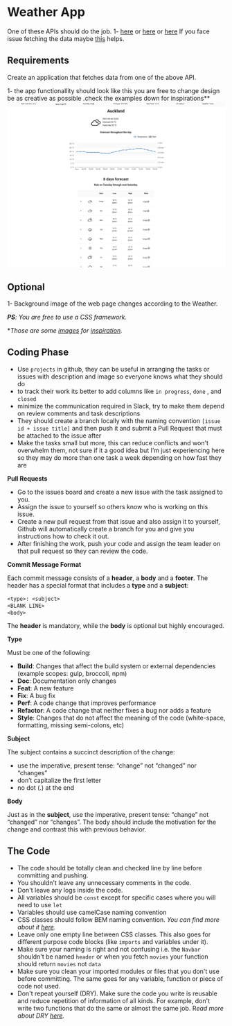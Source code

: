 # Weather App

One of these APIs should do the job.
1- [here](https://www.metaweather.com/api/) or [here](https://weatherstack.com/documentation) or [here](https://api.windy.com/)
If you face issue fetching the data maybe [this](https://stackoverflow.com/questions/43262121/trying-to-use-fetch-and-pass-in-mode-no-cors/43268098) helps.

## Requirements
Create an application that fetches data from one of the above API. 

1- the app functionallity should look like this you are free to change design be as creative as possible .check the examples down for inspirations**
![weather](Weather.png) 



## Optional


1- Background image of the web page changes according to the Weather.

***PS**: You are free to use a CSS framework.*

**Those are some [images](https://static.dribbble.com/users/2158940/screenshots/7376567/media/35649246137de1ce1d3f68d4ad1e1ffa.png) for [inspiration](https://static.dribbble.com/users/2158940/screenshots/7118235/media/1ea59d43e8e99a529220bed091f8eb84.png).* 

## Coding Phase

- Use `projects` in github, they can be useful in arranging the tasks or issues with description and image so everyone knows what they should do
- to track their work its better to add columns like `in progress`, `done` , and `closed`
- minimize the communication required in Slack, try to make them depend on review comments and task descriptions
- They should create a branch locally with the naming convention `[issue id + issue title]` and then push it and submit a Pull Request that must be attached to the issue after
- Make the tasks small but more, this can reduce conflicts and won't overwhelm them, not sure if it a good idea but I’m just experiencing here so they may do more than one task a week depending on how fast they are

**Pull Requests**

- Go to the issues board and create a new issue with the task assigned to you.
- Assign the issue to yourself so others know who is working on this issue.
- Create a new pull request from that issue and also assign it to yourself, Github will automatically create a branch for you and give you instructions how to check it out.
- After finishing the work, push your code and assign the team leader on that pull request so they can review the code.

**Commit Message Format**

Each commit message consists of a **header**, a **body** and a **footer**. The header has a special format that includes a **type** and a **subject**:

```
<type>: <subject>
<BLANK LINE>
<body>
```

The **header** is mandatory, while the **body** is optional but highly encouraged.

**Type**

Must be one of the following:

- **Build**: Changes that affect the build system or external dependencies (example scopes: gulp, broccoli, npm)
- **Doc**: Documentation only changes
- **Feat**: A new feature
- **Fix**: A bug fix
- **Perf**: A code change that improves performance
- **Refactor**: A code change that neither fixes a bug nor adds a feature
- **Style**: Changes that do not affect the meaning of the code (white-space, formatting, missing semi-colons, etc)

**Subject**

The subject contains a succinct description of the change:

- use the imperative, present tense: “change” not “changed” nor “changes”
- don’t capitalize the first letter
- no dot (.) at the end

**Body**

Just as in the **subject**, use the imperative, present tense: “change” not “changed” nor “changes”. The body should include the motivation for the change and contrast this with previous behavior.

## The Code

- The code should be totally clean and checked line by line before committing and pushing.
- You shouldn't leave any unnecessary comments in the code.
- Don't leave any logs inside the code.
- All variables should be `const` except for specific cases where you will need to use `let`
- Variables should use camelCase naming convention
- CSS classes should follow BEM naming convention. *You can find more about it [here](http://getbem.com/naming/).*
- Leave only one empty line between CSS classes. This also goes for different purpose code blocks (like `imports` and variables under it).
- Make sure your naming is right and not confusing i.e. the `Navbar` shouldn't be named `header` or when you fetch `movies` your function should return `movies` not `data`
- Make sure you clean your imported modules or files that you don't use before committing. The same goes for any variable, function or piece of code not used.
- Don't repeat yourself (DRY). Make sure the code you write is reusable and reduce repetition of information of all kinds. For example, don't write two functions that do the same or almost the same job. R*ead more about DRY [here](https://en.wikipedia.org/wiki/Don't_repeat_yourself).*


